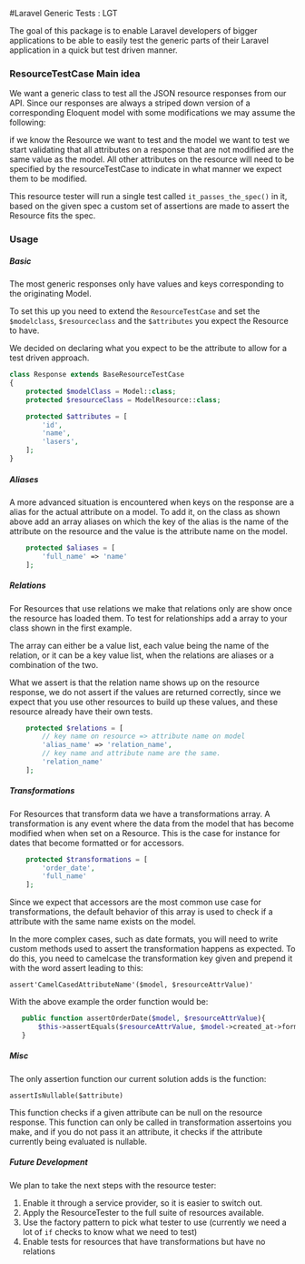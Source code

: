 #Laravel Generic Tests : LGT

The goal of this package is to enable Laravel developers of bigger applications to be 
able to easily test the generic parts of their Laravel application in a quick but 
test driven manner. 

### ResourceTestCase Main idea
 
We want a generic class to test all the JSON resource responses 
from our API. Since our responses are always a striped down
version of a corresponding Eloquent model with some modifications
we may assume the following:  

if we know the Resource we want to test and the 
model we want to test we start validating that all attributes
on a response that are not modified are the same value as the 
model. All other attributes on the resource will need to be 
specified by the resourceTestCase to indicate in what manner we
expect them to be modified. 

This resource tester will run a single test called `it_passes_the_spec()`
in it, based on the given spec a custom set of assertions are made 
to assert the Resource fits the spec. 

### Usage

##### Basic
The most generic responses only have values and keys corresponding
to the originating Model. 

To set this up you need to extend the `ResourceTestCase` and 
set the `$modelclass`, `$resourceclass` and the `$attributes` you 
expect the Resource to have. 

We decided on declaring what you expect to be the attribute
to allow for a test driven approach.


```php
class Response extends BaseResourceTestCase
{
    protected $modelClass = Model::class;
    protected $resourceClass = ModelResource::class;

    protected $attributes = [
        'id',
        'name',
        'lasers',
    ];
}
```

##### Aliases
A more advanced situation is encountered when keys on the 
response are a alias for the actual attribute on a model. To add it, on the class as shown above add 
an array aliases on which the key of the alias is the name of the attribute on the resource and the 
value is the attribute name on the model.

```php
    protected $aliases = [
        'full_name' => 'name'
    ];

```

##### Relations

For Resources that use relations we make that relations only are show
once the resource has loaded them. To test for relationships add a array
to your class shown in the first example. 

The array can either be a value list, each value being the name of the  relation, 
or it can be a key value list, when the relations are aliases or a combination
of the two. 

What we assert is that the relation name shows up on the resource response, we
do not assert if the values are returned correctly, since we expect that you 
use other resources to build up these values, and these resource already have 
their own tests. 

```php
    protected $relations = [
        // key name on resource => attribute name on model 
        'alias_name' => 'relation_name',
        // key name and attribute name are the same. 
        'relation_name'
    ];
```

##### Transformations

For Resources that transform data we have a transformations array. 
A transformation is any event where the data from the model that has
become modified when when set on a Resource. This is the case for 
instance for dates that become formatted or for accessors.   

```php
    protected $transformations = [
        'order_date',
        'full_name'
    ];
```
Since we expect that accessors are the most common use case for transformations, 
the default behavior of this array is used to check if a attribute with the same
name exists on the model.  

In the more complex cases, such as date formats, you will need to write
custom methods used to assert the transformation happens as expected. 
To do this, you need to camelcase the transformation key given 
and prepend it with the word assert leading to this: 

 `assert'CamelCasedAttributeName'($model, $resourceAttrValue)'`
 
 With the above example the order function would be: 

 ```php
    public function assertOrderDate($model, $resourceAttrValue){
        $this->assertEquals($resourceAttrValue, $model->created_at->format('Y-d-m h:m:s');
    }
 ```
##### Misc 

The only assertion function our current solution adds is the function: 

`assertIsNullable($attribute)`

This function checks if a given attribute can be null on the resource 
response. This function can only be called in transformation assertoins you make,
and if you do not pass it an attribute, it checks if the attribute 
currently being evaluated is nullable. 


##### Future Development
We plan to take the next steps with the resource tester:   
  
1. Enable it through a service provider, so it is easier to switch out. 
2. Apply the ResourceTester to the full suite of resources available. 
3. Use the factory pattern to pick what tester to use 
(currently we need a lot of `if` checks to know what we need to test)
4. Enable tests for resources that have transformations but have no relations 
